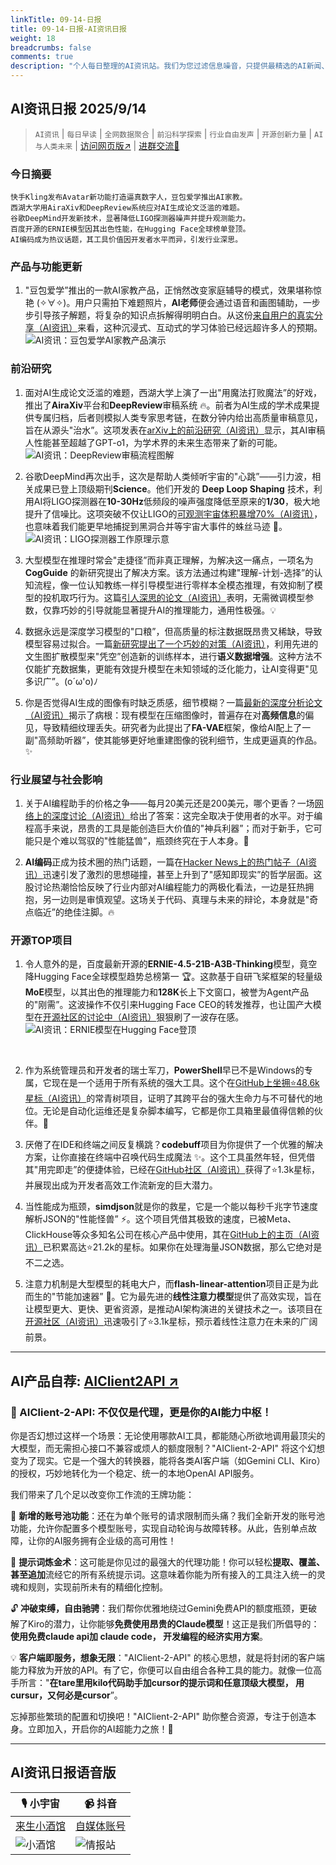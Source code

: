 ```yaml
---
linkTitle: 09-14-日报
title: 09-14-日报-AI资讯日报
weight: 18
breadcrumbs: false
comments: true
description: "个人每日整理的AI资讯站。我们为您过滤信息噪音，只提供最精选的AI新闻、最实用的AI工具与AI教程，助您高效获取人工智能领域的前沿动态"
---
```


## AI资讯日报 2025/9/14

>  `AI资讯` | `每日早读` | `全网数据聚合` | `前沿科学探索` | `行业自由发声` | `开源创新力量` | `AI与人类未来` | [访问网页版↗️](https://ai.hubtoday.app/) | [进群交流🤙](https://raw.githubusercontent.com/justlovemaki/CloudFlare-AI-Insight-Daily/main/docs/images/wechat.png)



### **今日摘要**

```
快手Kling发布Avatar新功能打造逼真数字人，豆包爱学推出AI家教。
西湖大学用AiraXiv和DeepReview系统应对AI生成论文泛滥的难题。
谷歌DeepMind开发新技术，显著降低LIGO探测器噪声并提升观测能力。
百度开源的ERNIE模型因其出色性能，在Hugging Face全球榜单登顶。
AI编码成为热议话题，其工具价值因开发者水平而异，引发行业深思。
```



### 产品与功能更新

1.  "豆包爱学”推出的一款AI家教产品，正悄然改变家庭辅导的模式，效果堪称惊艳 (✧∀✧)。用户只需拍下难题照片，**AI老师**便会通过语音和画图辅助，一步步引导孩子解题，将复杂的知识点拆解得明明白白。从这份[来自用户的真实分享（AI资讯）](https://x.com/vista8/status/1966840180578676849)来看，这种沉浸式、互动式的学习体验已经远超许多人的预期。
<br/>![AI资讯：豆包爱学AI家教产品演示](https://source.hubtoday.app/images/2025/09/news_01k51vfkzqeeht08yjkpgskg4m.avif)<br/>

### 前沿研究

1.  面对AI生成论文泛滥的难题，西湖大学上演了一出"用魔法打败魔法”的好戏，推出了**AiraXiv**平台和**DeepReview**审稿系统 🔥。前者为AI生成的学术成果提供专属归档，后者则模拟人类专家思考链，在数分钟内给出高质量审稿意见，旨在从源头"治水”。这项发表在[arXiv上的前沿研究（AI资讯）](https://arxiv.org/abs/2503.08569)显示，其AI审稿人性能甚至超越了GPT-o1，为学术界的未来生态带来了新的可能。
<br/>![AI资讯：DeepReview审稿流程图解](https://source.hubtoday.app/images/2025/09/news_01k51vfqadfs4s6b058487wn20.avif)<br/>

2.  谷歌DeepMind再次出手，这次是帮助人类倾听宇宙的"心跳”——引力波，相关成果已登上顶级期刊**Science**。他们开发的 **Deep Loop Shaping** 技术，利用AI将LIGO探测器在**10-30Hz**低频段的噪声强度降低至原来的**1/30**，极大地提升了信噪比。这项突破不仅让LIGO的[可观测宇宙体积暴增70%（AI资讯）](https://www.science.org/doi/10.1126/science.adw1291)，也意味着我们能更早地捕捉到黑洞合并等宇宙大事件的蛛丝马迹 🤔。
<br/>![AI资讯：LIGO探测器工作原理示意](https://source.hubtoday.app/images/2025/09/news_01k51vftwpex4t7dkef2mqkksp.avif)

3.  大型模型在推理时常会"走捷径”而非真正理解，为解决这一痛点，一项名为 **CogGuide** 的新研究提出了解决方案。该方法通过构建"理解-计划-选择”的认知流程，像一位认知教练一样引导模型进行零样本全模态推理，有效抑制了模型的投机取巧行为。这篇[引人深思的论文（AI资讯）](https://arxiv.org/abs/2509.06641)表明，无需微调模型参数，仅靠巧妙的引导就能显著提升AI的推理能力，通用性极强。💡

4.  数据永远是深度学习模型的"口粮”，但高质量的标注数据既昂贵又稀缺，导致模型容易过拟合。一篇[新研究提出了一个巧妙的对策（AI资讯）](https://arxiv.org/abs/2404.02353)，利用先进的文生图扩散模型来"凭空”创造新的训练样本，进行**语义数据增强**。这种方法不仅能扩充数据集，更能有效提升模型在未知领域的泛化能力，让AI变得更"见多识广”。(o´ω'o)ﾉ

5.  你是否觉得AI生成的图像有时缺乏质感，细节模糊？一篇[最新的深度分析论文（AI资讯）](https://arxiv.org/abs/2509.05441)揭示了病根：现有模型在压缩图像时，普遍存在对**高频信息**的偏见，导致精细纹理丢失。研究者为此提出了**FA-VAE**框架，像给AI配上了一副"高频助听器”，使其能够更好地重建图像的锐利细节，生成更逼真的作品。✨

### 行业展望与社会影响

1.  关于AI编程助手的价格之争——每月20美元还是200美元，哪个更香？一场[网络上的深度讨论（AI资讯）](https://x.com/dotey/status/196685276333281453)给出了答案：这完全取决于使用者的水平。对于编程高手来说，昂贵的工具是能创造巨大价值的"神兵利器”；而对于新手，它可能只是个难以驾驭的"性能猛兽”，瓶颈终究在于人本身。🤔

2.  **AI编码**正成为技术圈的热门话题，一篇在[Hacker News上的热门帖子（AI资讯）](https://readhacker.news/s/6Bz4F)迅速引发了激烈的思想碰撞，甚至上升到了"感知即现实”的哲学层面。这股讨论热潮恰恰反映了行业内部对AI编程能力的两极化看法，一边是狂热拥抱，另一边则是审慎观望。这场关于代码、真理与未来的辩论，本身就是"奇点临近”的绝佳注脚。🔥

### 开源TOP项目

1.  令人意外的是，百度最新开源的**ERNIE-4.5-21B-A3B-Thinking**模型，竟空降Hugging Face全球模型趋势总榜第一 🏆。这款基于自研飞桨框架的轻量级**MoE**模型，以其出色的推理能力和**128K**长上下文窗口，被誉为Agent产品的"刚需”。这波操作不仅引来Hugging Face CEO的转发推荐，也让国产大模型在[开源社区的讨论中（AI资讯）](https://x.com/vista8/status/1966810908963037392)狠狠刷了一波存在感。
<br/>![AI资讯：ERNIE模型在Hugging Face登顶](https://source.hubtoday.app/images/2025/09/news_01k51vfxvhep7aqvk8x6g8yndd.avif)
<br/>

2.  作为系统管理员和开发者的瑞士军刀，**PowerShell**早已不是Windows的专属，它现在是一个适用于所有系统的强大工具。这个在[GitHub上坐拥⭐48.6k星标（AI资讯）](https://github.com/PowerShell/PowerShell)的常青树项目，证明了其跨平台的强大生命力与不可替代的地位。无论是自动化运维还是复杂脚本编写，它都是你工具箱里最值得信赖的伙伴。💪

3.  厌倦了在IDE和终端之间反复横跳？**codebuff**项目为你提供了一个优雅的解决方案，让你直接在终端中召唤代码生成魔法 ✨。这个工具虽然年轻，但凭借其"用完即走”的便捷体验，已经在[GitHub社区（AI资讯）](https://github.com/CodebuffAI/codebuff)获得了⭐1.3k星标，并展现出成为开发者高效工作流新宠的巨大潜力。

4.  当性能成为瓶颈，**simdjson**就是你的救星，它是一个能以每秒千兆字节速度解析JSON的"性能怪兽” ⚡。这个项目凭借其极致的速度，已被Meta、ClickHouse等众多知名公司在核心产品中使用，其在[GitHub上的主页（AI资讯）](https://github.com/simdjson/simdjson)已积累高达⭐21.2k的星标。如果你在处理海量JSON数据，那么它绝对是不二之选。

5.  注意力机制是大型模型的耗电大户，而**flash-linear-attention**项目正是为此而生的"节能加速器” 🚀。它为最先进的**线性注意力模型**提供了高效实现，旨在让模型更大、更快、更省资源，是推动AI架构演进的关键技术之一。该项目在[开源社区（AI资讯）](https://github.com/fla-org/flash-linear-attention)迅速吸引了⭐3.1k星标，预示着线性注意力在未来的广阔前景。
    
---

## **AI产品自荐: [AIClient2API ↗️](https://github.com/justlovemaki/AIClient-2-API)**

### 🌟 AIClient-2-API: 不仅仅是代理，更是你的AI能力中枢！

你是否幻想过这样一个场景：无论使用哪款AI工具，都能随心所欲地调用最顶尖的大模型，而无需担心接口不兼容或烦人的额度限制？"AIClient-2-API" 将这个幻想变为了现实。它是一个强大的转换器，能将各类AI客户端（如Gemini CLI、Kiro）的授权，巧妙地转化为一个稳定、统一的本地OpenAI API服务。

我们带来了几个足以改变你工作流的王牌功能：

🔄 **新增的账号池功能**：还在为单个账号的请求限制而头痛？我们全新开发的账号池功能，允许你配置多个模型账号，实现自动轮询与故障转移。从此，告别单点故障，让你的AI服务拥有企业级的高可用性！

🧠 **提示词炼金术**：这可能是你见过的最强大的代理功能！你可以轻松**提取、覆盖、甚至追加**流经它的所有系统提示词。这意味着你能为所有接入的工具注入统一的灵魂和规则，实现前所未有的精细化控制。

🔓 **冲破束缚，自由驰骋**：我们帮你优雅地绕过Gemini免费API的额度瓶颈，更破解了Kiro的潜力，让你能够**免费使用昂贵的Claude模型**！这正是我们所倡导的：**使用免费claude api加 claude code， 开发编程的经济实用方案**。

💡 **客户端即服务，想象无限**："AIClient-2-API" 的核心思想，就是将封闭的客户端能力释放为开放的API。有了它，你便可以自由组合各种工具的能力。就像一位高手所言："**在tare里用kilo代码助手加cursor的提示词和任意顶级大模型， 用cursur，又何必是cursor**”。

忘掉那些繁琐的配置和切换吧！"AIClient-2-API" 助你整合资源，专注于创造本身。立即加入，开启你的AI超能力之旅！🚀
    


---

## **AI资讯日报语音版**

| 🎙️ **小宇宙** | 📹 **抖音** |
| --- | --- |
| [来生小酒馆](https://www.xiaoyuzhoufm.com/podcast/683c62b7c1ca9cf575a5030e)  |   [自媒体账号](https://www.douyin.com/user/MS4wLjABAAAAwpwqPQlu38sO38VyWgw9ZjDEnN4bMR5j8x111UxpseHR9DpB6-CveI5KRXOWuFwG)| 
| ![小酒馆](https://source.hubtoday.app/logo/f959f7984e9163fc50d3941d79a7f262.md.png) | ![情报站](https://source.hubtoday.app/logo/7fc30805eeb831e1e2baa3a240683ca3.md.png) |

    

